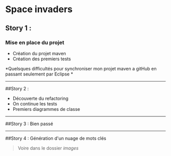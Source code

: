 # Space invaders
## Story 1 : 
### Mise en place du projet
- Création du projet maven
- Création des premiers tests

*Quelsques difficultés pour synchroniser mon projet maven a gitHub en passant seulement par Eclipse *

------------

##Story 2 :
- Découverte du refactoring
- On continue les tests
- Premiers diagrammes de classe

------------

##Story 3 :
Bien passé

------------

##Story 4 :
Génération d'un nuage de mots clés
> Voire dans le dossier *images*

